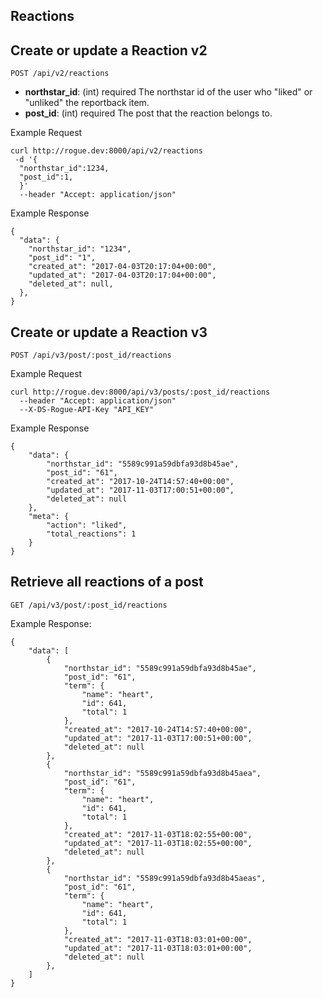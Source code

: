 ## Reactions

## Create or update a Reaction v2

```
POST /api/v2/reactions
```
  - **northstar_id**: (int) required
    The northstar id of the user who "liked" or "unliked" the reportback item. 
  - **post_id**: (int) required 
    The post that the reaction belongs to. 
    
Example Request
```
curl http://rogue.dev:8000/api/v2/reactions
 -d '{
  "northstar_id":1234,
  "post_id":1,
  }'
  --header "Accept: application/json"
```

Example Response 
```
{
  "data": {
    "northstar_id": "1234",
    "post_id": "1",
    "created_at": "2017-04-03T20:17:04+00:00",
    "updated_at": "2017-04-03T20:17:04+00:00",
    "deleted_at": null,
  },
}
```
## Create or update a Reaction v3

```
POST /api/v3/post/:post_id/reactions
```

Example Request
```
curl http://rogue.dev:8000/api/v3/posts/:post_id/reactions
  --header "Accept: application/json"
  --X-DS-Rogue-API-Key "API_KEY"
```

Example Response
```
{
    "data": {
        "northstar_id": "5589c991a59dbfa93d8b45ae",
        "post_id": "61",
        "created_at": "2017-10-24T14:57:40+00:00",
        "updated_at": "2017-11-03T17:00:51+00:00",
        "deleted_at": null
    },
    "meta": {
        "action": "liked",
        "total_reactions": 1
    }
}
````

## Retrieve all reactions of a post

```
GET /api/v3/post/:post_id/reactions
```
Example Response: 

```
{
    "data": [
        {
            "northstar_id": "5589c991a59dbfa93d8b45ae",
            "post_id": "61",
            "term": {
                "name": "heart",
                "id": 641,
                "total": 1
            },
            "created_at": "2017-10-24T14:57:40+00:00",
            "updated_at": "2017-11-03T17:00:51+00:00",
            "deleted_at": null
        },
        {
            "northstar_id": "5589c991a59dbfa93d8b45aea",
            "post_id": "61",
            "term": {
                "name": "heart",
                "id": 641,
                "total": 1
            },
            "created_at": "2017-11-03T18:02:55+00:00",
            "updated_at": "2017-11-03T18:02:55+00:00",
            "deleted_at": null
        },
        {
            "northstar_id": "5589c991a59dbfa93d8b45aeas",
            "post_id": "61",
            "term": {
                "name": "heart",
                "id": 641,
                "total": 1
            },
            "created_at": "2017-11-03T18:03:01+00:00",
            "updated_at": "2017-11-03T18:03:01+00:00",
            "deleted_at": null
        },
    ]
}
```
